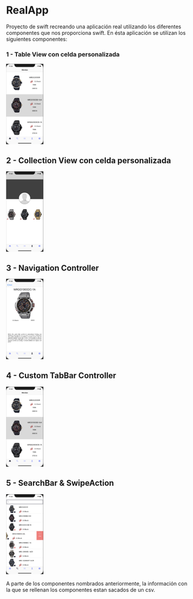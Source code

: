 # RealApp

Proyecto de swift recreando una aplicación real utilizando los diferentes componentes que nos proporciona swift. 
En ésta aplicación se utilizan los siguientes componentes:
 ### 1 - Table View con celda personalizada
<img src="https://github.com/alin19xx/RealApp/blob/master/AppReal/Assets.xcassets/Assets%20Github%20Readme/TableView.imageset/Captura%20de%20pantalla%202019-03-08%20a%20las%2011.23.58.png" width=20% height=20%> 

 ## 2 - Collection View con celda personalizada
 <img src="https://github.com/alin19xx/RealApp/blob/master/AppReal/Assets.xcassets/Assets%20Github%20Readme/Collection.imageset/Captura%20de%20pantalla%202019-03-08%20a%20las%2011.24.41.png" width=20% height=20%> 
 
 
 ## 3 - Navigation Controller
 <img src="https://github.com/alin19xx/RealApp/blob/master/AppReal/Assets.xcassets/Assets%20Github%20Readme/Navigation.imageset/Captura%20de%20pantalla%202019-03-08%20a%20las%2011.24.57.png" width=20% height=20%> 
 
 
 ## 4 - Custom TabBar Controller
 <img src="https://github.com/alin19xx/RealApp/blob/master/AppReal/Assets.xcassets/Assets%20Github%20Readme/TableView.imageset/Captura%20de%20pantalla%202019-03-08%20a%20las%2011.23.58.png" width=20% height=20%> 
 
 
 ## 5 - SearchBar & SwipeAction
 <img src="https://github.com/alin19xx/RealApp/blob/master/AppReal/Assets.xcassets/Assets%20Github%20Readme/SearchBar.imageset/Captura%20de%20pantalla%202019-03-08%20a%20las%2011.24.27.png" width=20% height=20%> 

A parte de los componentes nombrados anteriormente, la información con la que se rellenan los componentes estan sacados de
un csv.
